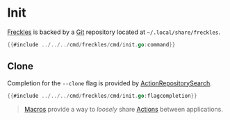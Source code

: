 # Init

[Freckles] is backed by a [Git] repository located at `~/.local/share/freckles`.

```go
{{#include ../../../cmd/freckles/cmd/init.go:command}}
```

## Clone

Completion for the `--clone` flag is provided by [ActionRepositorySearch].

```go
{{#include ../../../cmd/freckles/cmd/init.go:flagcompletion}}
```

> [Macros] provide a way to _loosely_ share [Actions] between applications.

[Actions]:https://carapace-sh.github.io/carapace/carapace/action.html
[ActionRepositorySearch]:https://pkg.go.dev/github.com/carapace-sh/carapace-bin/pkg/actions/tools/git#ActionRepositorySearch
[Freckles]:https://github.com/rsteube/freckles
[Git]:https://git-scm.com/
[Macros]:https://carapace-sh.github.io/carapace-spec/carapace-spec/macros.html
